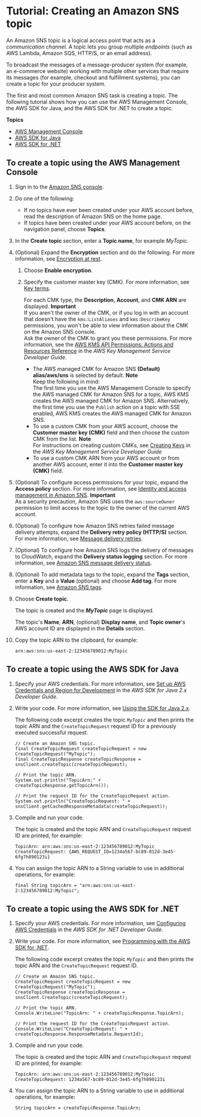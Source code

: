# Tutorial: Creating an Amazon SNS topic<a name="sns-tutorial-create-topic"></a>

An Amazon SNS topic is a logical access point that acts as a *communication channel*\. A topic lets you group multiple *endpoints* \(such as AWS Lambda, Amazon SQS, HTTP/S, or an email address\)\.

To broadcast the messages of a message\-producer system \(for example, an e\-commerce website\) working with multiple other services that require its messages \(for example, checkout and fulfillment systems\), you can create a topic for your producer system\.

The first and most common Amazon SNS task is creating a topic\. The following tutorial shows how you can use the AWS Management Console, the AWS SDK for Java, and the AWS SDK for \.NET to create a topic\.

**Topics**
+ [AWS Management Console](#create-topic-aws-console)
+ [AWS SDK for Java](#create-topic-aws-java)
+ [AWS SDK for \.NET](#create-topic-aws-dot-net)

## To create a topic using the AWS Management Console<a name="create-topic-aws-console"></a>

1. Sign in to the [Amazon SNS console](https://console.aws.amazon.com/sns/home)\.

1. Do one of the following:
   + If no topics have ever been created under your AWS account before, read the description of Amazon SNS on the home page\.
   + If topics have been created under your AWS account before, on the navigation panel, choose **Topics**\.

1. In the **Create topic** section, enter a **Topic name**, for example *MyTopic*\.

1. \(Optional\) Expand the **Encryption** section and do the following\. For more information, see [Encryption at rest](sns-server-side-encryption.md)\.

   1. Choose **Enable encryption**\.

   1. Specify the customer master key \(CMK\)\. For more information, see [Key terms](sns-server-side-encryption.md#sse-key-terms)\.

      For each CMK type, the **Description**, **Account**, and **CMK ARN** are displayed\.
**Important**  
If you aren't the owner of the CMK, or if you log in with an account that doesn't have the `kms:ListAliases` and `kms:DescribeKey` permissions, you won't be able to view information about the CMK on the Amazon SNS console\.  
Ask the owner of the CMK to grant you these permissions\. For more information, see the [AWS KMS API Permissions: Actions and Resources Reference](https://docs.aws.amazon.com/kms/latest/developerguide/kms-api-permissions-reference.html) in the *AWS Key Management Service Developer Guide*\.
      + The AWS managed CMK for Amazon SNS **\(Default\) alias/aws/sns** is selected by default\.
**Note**  
Keep the following in mind:  
The first time you use the AWS Management Console to specify the AWS managed CMK for Amazon SNS for a topic, AWS KMS creates the AWS managed CMK for Amazon SNS\.
Alternatively, the first time you use the `Publish` action on a topic with SSE enabled, AWS KMS creates the AWS managed CMK for Amazon SNS\.
      + To use a custom CMK from your AWS account, choose the **Customer master key \(CMK\)** field and then choose the custom CMK from the list\.
**Note**  
For instructions on creating custom CMKs, see [Creating Keys](https://docs.aws.amazon.com/kms/latest/developerguide/create-keys.html) in the *AWS Key Management Service Developer Guide*
      + To use a custom CMK ARN from your AWS account or from another AWS account, enter it into the **Customer master key \(CMK\)** field\.

1. \(Optional\) To configure access permissions for your topic, expand the **Access policy** section\. For more information, see [Identity and access management in Amazon SNS](sns-authentication-and-access-control.md)\.
**Important**  
As a security precaution, Amazon SNS uses the `aws:sourceOwner` permission to limit access to the topic to the owner of the current AWS account\.

1. \(Optional\) To configure how Amazon SNS retries failed message delivery attempts, expand the **Delivery retry policy \(HTTP/S\)** section\. For more information, see [Message delivery retries](sns-message-delivery-retries.md)\.

1. \(Optional\) To configure how Amazon SNS logs the delivery of messages to CloudWatch, expand the **Delivery status logging** section\. For more information, see [Amazon SNS message delivery status](sns-topic-attributes.md)\.

1. \(Optional\) To add metadata tags to the topic, expand the **Tags** section, enter a **Key** and a **Value** \(optional\) and choose **Add tag**\. For more information, see [Amazon SNS tags](sns-tags.md)\.

1. Choose **Create topic**\.

   The topic is created and the ***MyTopic*** page is displayed\.

   The topic's **Name**, **ARN**, \(optional\) **Display name**, and **Topic owner**'s AWS account ID are displayed in the **Details** section\.

1. Copy the topic ARN to the clipboard, for example:

   ```
   arn:aws:sns:us-east-2:123456789012:MyTopic
   ```

## To create a topic using the AWS SDK for Java<a name="create-topic-aws-java"></a>

1. Specify your AWS credentials\. For more information, see [Set up AWS Credentials and Region for Development](https://docs.aws.amazon.com/sdk-for-java/v2/developer-guide/setup-credentials.html) in the *AWS SDK for Java 2\.x Developer Guide*\.

1. Write your code\. For more information, see [Using the SDK for Java 2\.x](https://docs.aws.amazon.com/sdk-for-java/v2/developer-guide/basics.html)\.

   The following code excerpt creates the topic *`MyTopic`* and then prints the topic ARN and the `CreateTopicRequest` request ID for a previously executed successful request\.

   ```
   // Create an Amazon SNS topic.
   final CreateTopicRequest createTopicRequest = new CreateTopicRequest("MyTopic");
   final CreateTopicResponse createTopicResponse = snsClient.createTopic(createTopicRequest);
   
   // Print the topic ARN.
   System.out.println("TopicArn:" + createTopicResponse.getTopicArn());
       
   // Print the request ID for the CreateTopicRequest action.
   System.out.println("CreateTopicRequest: " + snsClient.getCachedResponseMetadata(createTopicRequest));
   ```

1. Compile and run your code\.

   The topic is created and the topic ARN and `CreateTopicRequest` request ID are printed, for example:

   ```
   TopicArn: arn:aws:sns:us-east-2:123456789012:MyTopic
   CreateTopicRequest: {AWS_REQUEST_ID=1234a567-bc89-012d-3e45-6fg7h890123i}
   ```

1. You can assign the topic ARN to a String variable to use in additional operations, for example:

   ```
   final String topicArn = "arn:aws:sns:us-east-2:123456789012:MyTopic";
   ```

## To create a topic using the AWS SDK for \.NET<a name="create-topic-aws-dot-net"></a>

1. Specify your AWS credentials\. For more information, see [Configuring AWS Credentials](https://docs.aws.amazon.com/sdk-for-net/latest/developer-guide/net-dg-config-creds.html) in the *AWS SDK for \.NET Developer Guide*\.

1. Write your code\. For more information, see [Programming with the AWS SDK for \.NET](https://docs.aws.amazon.com/sdk-for-net/latest/developer-guide/net-dg-programming-techniques.html)\.

   The following code excerpt creates the topic *`MyTopic`* and then prints the topic ARN and the `CreateTopicRequest` request ID\.

   ```
   // Create an Amazon SNS topic.
   CreateTopicRequest createTopicRequest = new CreateTopicRequest("MyTopic");
   CreateTopicResponse createTopicResponse = snsClient.CreateTopic(createTopicRequest);
   
   // Print the topic ARN.
   Console.WriteLine("TopicArn: " + createTopicResponse.TopicArn);
   
   // Print the request ID for the CreateTopicRequest action.
   Console.WriteLine("CreateTopicRequest: " + createTopicResponse.ResponseMetadata.RequestId);
   ```

1. Compile and run your code\.

   The topic is created and the topic ARN and `CreateTopicRequest` request ID are printed, for example:

   ```
   TopicArn: arn:aws:sns:us-east-2:123456789012:MyTopic
   CreateTopicRequest: 1234a567-bc89-012d-3e45-6fg7h890123i
   ```

1. You can assign the topic ARN to a String variable to use in additional operations, for example:

   ```
   String topicArn = createTopicResponse.TopicArn;
   ```